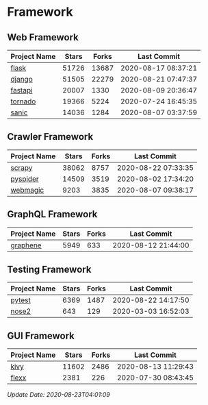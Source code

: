 # Framework

## Web Framework

| Project Name | Stars | Forks | Last Commit |
| ------------ | ----- | ----- | ----------- |
| [flask](https://github.com/pallets/flask) | 51726 | 13687 | 2020-08-17 08:37:21 |
| [django](https://github.com/django/django) | 51505 | 22279 | 2020-08-21 07:47:37 |
| [fastapi](https://github.com/tiangolo/fastapi) | 20007 | 1330 | 2020-08-09 20:36:47 |
| [tornado](https://github.com/tornadoweb/tornado) | 19366 | 5224 | 2020-07-24 16:45:35 |
| [sanic](https://github.com/huge-success/sanic) | 14036 | 1284 | 2020-08-07 03:37:59 |

## Crawler Framework

| Project Name | Stars | Forks | Last Commit |
| ------------ | ----- | ----- | ----------- |
| [scrapy](https://github.com/scrapy/scrapy) | 38062 | 8757 | 2020-08-22 07:33:35 |
| [pyspider](https://github.com/binux/pyspider) | 14509 | 3519 | 2020-08-02 17:34:20 |
| [webmagic](https://github.com/code4craft/webmagic) | 9203 | 3835 | 2020-08-07 09:38:17 |

## GraphQL Framework

| Project Name | Stars | Forks | Last Commit |
| ------------ | ----- | ----- | ----------- |
| [graphene](https://github.com/graphql-python/graphene) | 5949 | 633 | 2020-08-12 21:44:00 |

## Testing Framework

| Project Name | Stars | Forks | Last Commit |
| ------------ | ----- | ----- | ----------- |
| [pytest](https://github.com/pytest-dev/pytest) | 6369 | 1487 | 2020-08-22 14:17:50 |
| [nose2](https://github.com/nose-devs/nose2) | 643 | 129 | 2020-03-03 16:52:03 |

## GUI Framework

| Project Name | Stars | Forks | Last Commit |
| ------------ | ----- | ----- | ----------- |
| [kivy](https://github.com/kivy/kivy) | 11602 | 2486 | 2020-08-13 11:29:43 |
| [flexx](https://github.com/flexxui/flexx) | 2381 | 226 | 2020-07-30 08:43:45 |

*Update Date: 2020-08-23T04:01:09*